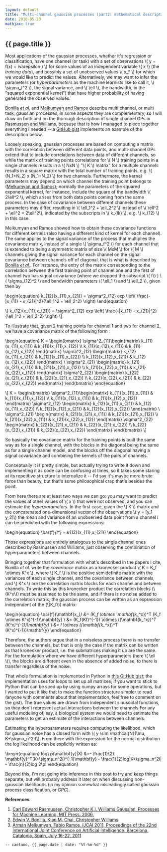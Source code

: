 ```yaml
---
layout: default
title: "Multi-channel gaussian processes (part2: mathematical description)"
date: 2018-05-20
mathjax: true
---
```


## {{ page.title }}

  Most applications of the gaussian processes, whether it's regression or classification, have one channel (or task) with a set of observations \\( y = f(x) + \varepsilon ) \\) for some values of an independent variable \\( x \\) (the _training data_), and possibly a set of unobserved values \\( x_* \\) for which we would like to predict the values.
Alternatively, we may want to infer the parameters (or _hyperparameters_ as the machine learnists like to call it, \\( \sigma_f^2 \\), the signal variance, and \\( \ell \\), the bandwidth, in the "squared exponential kernel") that have higher probability of having generated the observed values.
<!-- As described by [Rasmussen and Williams Gaussian](http://www.gaussianprocess.org/gpml/) -- and apparently in -->

  [Bonilla _et al._](https://papers.nips.cc/paper/3189-multi-task-gaussian-process-prediction) and [Melkumyan and Ramos](https://www.ijcai.org/Proceedings/11/Papers/238.pdf) describe multi channel, or multi task, gaussian processes; in some aspects they are complementary, so I will draw on both and on the thorough description of single channel GPs in [Rasmussen and Williams](http://www.gaussianprocess.org/gpml/), because that is how I managed to piece together everything I needed -- a [GitHub gist](https://gist.github.com/caesoma) implements an example of the description below.

  Loosely speaking, gaussian processes are based on computing a matrix with the correlation between different data points, and multi-channel GPs extend that to include correlations between data of different channels, so while the matrix of training points correlations for \\( N \\) training points in a single channels results in a \\( NxN \\) "\\( K \\) matrix" for a multiple channels results in a square matrix with the total number of training points, e.g. \\( (N_1+N_2) x (N_1+N_2) \\) for two channels.
Furthermore, the kernel parameters may depend on which channel the training point belongs to ([Melkumyan and Ramos](https://www.ijcai.org/Proceedings/11/Papers/238.pdf)); normally the parameters of the squared exponential kernel, for instance, include the square of the bandwidth \\( 2\ell^2 \\), which arises from both data points coming from the same process.
In the case of covariance between different channels these parameters may differ, resulting in \\( \ell_1^2 + \ell_2^2 \\) instead of \\( \ell^2 + \ell^2 = 2\ell^2\\), indicated by the subscripts in \\( k_{lk} \\), e.g. \\( k_{12} \\) in this case.

  Melkumyan and Ramos showed how to obtain these covariance functions for different kernels (also having a different kind of kernel for each channel).
The same applies to the signal variance of the process that multiplies the covariance matrix, instead of a single \\( \sigma_f^2 \\) for each channel that is extended to being a symmetric matrix of size \\( MxM \\) for \\( M \\) channels giving the signal variance for each channel on the signal covariance between channels off of diagonal, that is what is described by [Bonilla _et al._](https://papers.nips.cc/paper/3189-multi-task-gaussian-process-prediction).
For instance, the entry of the matrix corresponding to the correlation between the first training point of channel one and the first of channel two has signal covariance (where we dropped the subscript \\( f\\) ) \\( \sigma_{12}^2 \\) and bandwidth parameters \\( \ell_1 \\) and \\( \ell_2 \\), given then by

\\begin{equation}
    k\_{12}(x\_{11},x\_{21}) = \sigma^2\_{12} exp \left(  \frac{-|x\_{11} - x\_{21}|^2}{\ell\_1^2 + \ell\_2^2} \right)
\\end{equation}

\\[
    k_{12}(x_{11},x_{21}) = \sigma^2_{12} exp \left(  \frac{-|x_{11} - x_{21}|^2}{\ell_1^2 + \ell_2^2} \right)
\\]

<!-- where  \\(r = x_{11}-x_{21}\\). -->
To illustrate that, given 2 training points for channel 1 and two for channel 2, we have a covariance matrix of the following form :

\\begin{equation}
K = \\begin{bmatrix}
\sigma^2\_{11}\\begin{matrix}
k\_{11}(x\_{11},x\_{11}) & k\_{11}(x\_{11},x\_{12}) \\\\
k\_{11}(x\_{12},x\_{11}) & k\_{11}(x\_{12},x\_{12})
\end{matrix}
\sigma^2\_{12} \\begin{matrix}
 k\_{12}(x\_{11},x\_{21}) & k\_{12}(x\_{11},x\_{22})  \\\\
k\_{12}(x\_{12},x\_{21}) & k\_{12}(x\_{12},x\_{22})
\end{matrix} \\
\sigma^2\_{21} \\begin{matrix}
k\_{21}(x\_{21},x\_{11}) & k\_{21}(x\_{21},x\_{12}) \\\\
k\_{21}(x\_{22},x\_{11}) & k\_{21}(x\_{22},x\_{12})
\end{matrix}
\sigma^2\_{22} \\begin{matrix}
k\_{22}(x\_{21},x\_{21}) & k\_{22}(x\_{21},x\_{22}) \\\\
k\_{22}(x\_{22},x\_{21}) & k\_{22}(x\_{22},x\_{22})
\end{matrix}
\end{bmatrix}
\\end{equation}

\\[
K = \\begin{bmatrix}
\sigma^2_{11}\\begin{matrix}
k_{11}(x_{11},x_{11}) & k_{11}(x_{11},x_{12}) \\\\
k_{11}(x_{12},x_{11}) & k_{11}(x_{12},x_{12})
\end{matrix}
\sigma^2_{12} \\begin{matrix}
 k_{12}(x_{11},x_{21}) & k_{12}(x_{11},x_{22})  \\\\
k_{12}(x_{12},x_{21}) & k_{12}(x_{12},x_{22})
\end{matrix} \\
\sigma^2_{21} \\begin{matrix}
k_{21}(x_{21},x_{11}) & k_{21}(x_{21},x_{12}) \\\\
k_{21}(x_{22},x_{11}) & k_{21}(x_{22},x_{12})
\end{matrix}
\sigma^2_{22} \\begin{matrix}
k_{22}(x_{21},x_{21}) & k_{22}(x_{21},x_{22}) \\\\
k_{22}(x_{22},x_{21}) & k_{22}(x_{22},x_{22})
\end{matrix}
\end{bmatrix}
\\]

<!-- ![Kmatrix](/images/latexit/Kmatrix.png) -->

<!-- [//]: # (K = \\begin{bmatrix} k_{11}(x_{11},x_{11}) & k_{11}(x_{11},x_{12}) & k_{12}(x_{11},x_{21}) & k_{12}(x_{11},x_{22}) \\ k_{11}(x_{12},x_{11}) & k_{11}(x_{12},x_{12}) & k_{12}(x_{12},x_{21}) & k_{12}(x_{12},x_{22}) \\ k_{21}(x_{21},x_{11}) & k_{21}(x_{21},x_{12}) & k_{22}(x_{21},x_{21}) & k_{22}(x_{21},x_{22}) \\ k_{21}(x_{22},x_{11}) & k_{21}(x_{22},x_{12}) & k_{22}(x_{22},x_{21}) & k_{22}(x_{22},x_{22}) \end{bmatrix}) -->

  So basically the covariance matrix for the training points is built the same way as for a single channel, with the blocks in the diagonal being the same as for a single channel model, and the blocks off the diagonal having a signal covariance and combining the kernels of the pairs of channels.

  Conceptually it is pretty simple, but actually trying to write it down and implementing it as code can be confusing at times, so it takes some staring at its repetitive structure to internalize it -- I'd say it's maybe more brute force than beauty, but that's some philosophical crap that's besides the point.

  From here there are at least two ways we can go: you may want to predict the values at other values of \\( x \\) that were not observed, and you can estimate the _hyperparameters_.
In the first case, given the \\( K \\) matrix and the concatenated one-dimensional vector of the observations \\( y = [y_1 y_2]\\) the mean and variance of an unobserved data point from a channel _l_ can be predicted with the following expressions:

\\begin{equation}
\bar{f}_{l*} = k_{12}(x_{11},x_{21})
\\end{equation}

Those expressions are entirely analogous to the single channel ones described by Rasmussen and Williams, just observing the combination of hyperparameters between channels.

  Bringing together that formulation with what's described in the papers I cite, Bonilla _et al._ write the _covariance_ matrix as a kronecker product \\( K = K_f \otimes K^x \\), where \\( K_f \\) is the positive semidefinite matrix with the variances of each single channel, and the covariance between channels, and \\( K^x \\) are the correlation matrix blocks for each channel and between channels. To write this as this kronecker product the correlation blocks (\\(K^x\\)) must be assumed to be the same, and if there is no noise added to the correlation matrix, the gaussian process can be written as an expression independent of the (\\(K_f\\)) matrix:

\\begin{equation}
\bar{f}(\mathbf{x_*}) &= (K_f \otimes \mathbf{k_*^x})^T (K_f \otimes K^x)^{-1}\mathbf{y} \\
 &= (K_f(Kf)^{-1}) \otimes ((\mathbf{k_*^x})^T (K^x)^{-1})\mathbf{y} \\
 &= I \otimes ((\mathbf{k_*^x})^T (K^x)^{-1})\mathbf{y}
\\end{equation}

  Therefore, the authors argue that in a noiseless process there is no transfer between the channels, but that is only the case if the matrix can be written as that kronecker product, i.e. the submatrices making it up are the same. For the formulation where we have different hyperparameters (here \\( \ell \\)), the blocks are different even in the absence of added noise, to there is transfer regardless of the noise.

  That whole formulation is implemented in Python in [this GitHub gist](https://gist.github.com/caesoma/ee16f5fbcca8c9dfb9eb03cf34837896); the implementation uses for loops to set up all matrices; if you want to stick to Python that can be sped up by using numpy arrays for some operations, but I wanted to put it like that to make the function structure simpler to read (anyone with comments about that implementation, feel free to comment on the gist).
The true values are drawn from independent sinusoidal functions, so they don't represent actual interactions between the channels.For any useful modeling of, say, a biological system we would need to estimate the parameters to get an estimate of the interactions between channels.

  Estimating the hyperparameters requires computing the likelihood, which for gaussian noise has a closed form with \\( y \sim \mathcal{N}(\mu, K+\sigma_n^2I)\\). From there with the expression for the normal distribution the log likelihood can be explicitly written as:

\\begin{equation}
log\ p(\mathbf{y}|X) &=- \frac{1}{2} \mathbf{y}^T(K+\sigma_n^2I)^{-1}\mathbf{y} - \frac{1}{2}log|K+\sigma_n^2I| - \frac{n}{2}log 2\pi
\\end{equation}

Beyond this, I'm not going into inference in this post to try and keep things separate, but will probably address it later on when discussing non-gaussian likelihoods (in my opinion somewhat misleadingly called gaussian process classification, or _GPC_).

**References**
1. [Carl Edward Rasmussen, Christopher K.I. Williams Gaussian. Processes for Machine Learning. MIT Press. 2006.](http://www.gaussianprocess.org/gpml/)
2. [Edwin V. Bonilla, Kian M. Chai, Christopher Williams](https://papers.nips.cc/paper/3189-multi-task-gaussian-process-prediction)
3. [Arman Melkumyan, Fabio Ramos, IJCAI 2011, Proceedings of the 22nd International Joint Conference on Artificial Intelligence, Barcelona, Catalonia, Spain, July 16-22, 2011](https://www.ijcai.org/Proceedings/11/Papers/238.pdf)

`-- caetano, {{ page.date | date: "%Y-%m-%d" }}`

<!-- [//]: # ()
4. [David J.C. MacKay. Introduction to Gaussian Processes. In Bishop, C.M. editor, Neural Networks and Machine Learning. pp 84-92. Springer-Verlag. 1998.](http://www.inference.org.uk/mackay/gpB.pdf)
5. [Christopher Bishop. Pattern Recognition and Machine Learning. pp 311. Springer. 2006.](http://users.isr.ist.utl.pt/~wurmd/Livros/school/Bishop%20-%20Pattern%20Recognition%20And%20Machine%20Learning%20-%20Springer%20%202006.pdf)
-->
